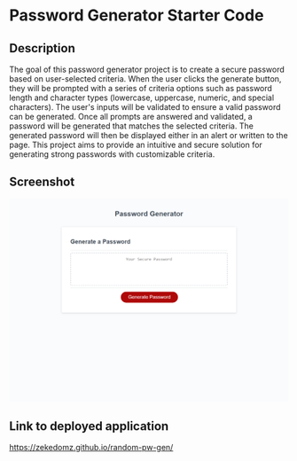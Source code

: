 # Password Generator Starter Code

## Description
The goal of this password generator project is to create a secure password based on user-selected criteria. When the user clicks the generate button, they will be prompted with a series of criteria options such as password length and character types (lowercase, uppercase, numeric, and special characters). The user's inputs will be validated to ensure a valid password can be generated. Once all prompts are answered and validated, a password will be generated that matches the selected criteria. The generated password will then be displayed either in an alert or written to the page. This project aims to provide an intuitive and secure solution for generating strong passwords with customizable criteria.

## Screenshot
![Deployed Application Screenshot](./images/deployed-application-screenshot.png)

## Link to deployed application
https://zekedomz.github.io/random-pw-gen/